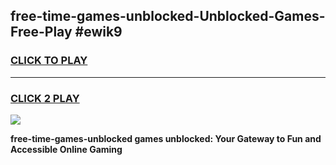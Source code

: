 
## free-time-games-unblocked-Unblocked-Games-Free-Play #ewik9
<h3>
<a href="https://us.freeplayer.one?title=free-time-games-unblocked&ref=9M">CLICK TO PLAY</a></h3>
<hr>

<h3>
<a href="https://us.freeplayer.one?title=free-time-games-unblocked&ref=9M">CLICK 2 PLAY</a>
  
</h3>

<a href="https://us.freeplayer.one?title=free-time-games-unblocked&ref=9M"><img src="https://clearcache.store/games.png"></a>


**free-time-games-unblocked games unblocked: Your Gateway to Fun and Accessible Online Gaming**
